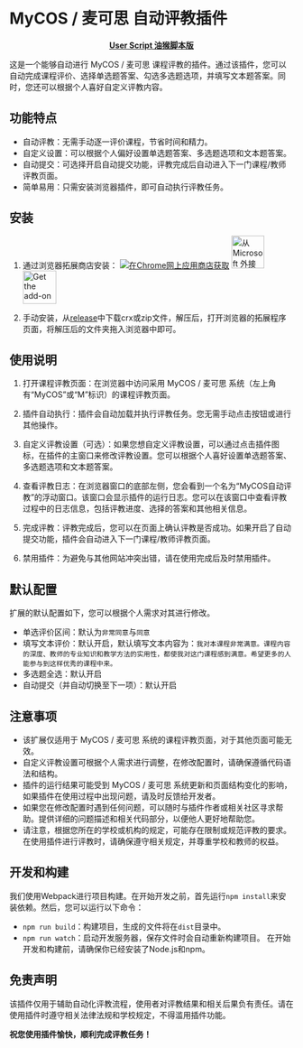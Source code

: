 # MyCOS / 麦可思 自动评教插件

<p align="center"><a href="https://github.com/lcandy2/MyCOS/tree/main/MyCOS"><strong>User Script 油猴脚本版</strong></a></p>

这是一个能够自动进行 MyCOS / 麦可思 课程评教的插件。通过该插件，您可以自动完成课程评价、选择单选题答案、勾选多选题选项，并填写文本题答案。同时，您还可以根据个人喜好自定义评教内容。

## 功能特点

- 自动评教：无需手动逐一评价课程，节省时间和精力。
- 自定义设置：可以根据个人偏好设置单选题答案、多选题选项和文本题答案。
- 自动提交：可选择开启自动提交功能，评教完成后自动进入下一门课程/教师评教页面。
- 简单易用：只需安装浏览器插件，即可自动执行评教任务。

## 安装

1. 通过浏览器拓展商店安装：
[![在Chrome网上应用商店获取](https://storage.googleapis.com/chrome-gcs-uploader.appspot.com/image/WlD8wC6g8khYWPJUsQceQkhXSlv1/UV4C4ybeBTsZt43U4xis.png)](https://chrome.google.com/webstore/detail/milknmmfmlfhifcmbpbgbeoccogaaogk?hl=zh-CN)
<a href="https://microsoftedge.microsoft.com/addons/detail/	gfpggjainpageinfcghkchajpljlpgaj?hl=zh-CN" target="_blank"><img src='https://user-images.githubusercontent.com/72879799/229780441-610f727a-edb4-41e0-a1fb-6593af3d4485.svg' alt='从 Microsoft 外接程序获取' style='height: 58px;'/></a>
[<img src='https://ffp4g1ylyit3jdyti1hqcvtb-wpengine.netdna-ssl.com/addons/files/2015/11/get-the-addon.png' alt='Get the add-on' style='height: 59px;'/>](https://addons.mozilla.org/firefox/addon/select-like-a-boss/)

2. 手动安装，从[release](https://github.com/lcandy2/MyCOS/releases)中下载crx或zip文件，解压后，打开浏览器的拓展程序页面，将解压后的文件夹拖入浏览器中即可。

## 使用说明

1. 打开课程评教页面：在浏览器中访问采用 MyCOS / 麦可思 系统（左上角有“MyCOS”或“M”标识）的课程评教页面。

2. 插件自动执行：插件会自动加载并执行评教任务。您无需手动点击按钮或进行其他操作。

3. 自定义评教设置（可选）：如果您想自定义评教设置，可以通过点击插件图标，在插件的主窗口来修改评教设置。您可以根据个人喜好设置单选题答案、多选题选项和文本题答案。

4. 查看评教日志：在浏览器窗口的底部左侧，您会看到一个名为“MyCOS自动评教”的浮动窗口。该窗口会显示插件的运行日志。您可以在该窗口中查看评教过程中的日志信息，包括评教进度、选择的答案和其他相关信息。

5. 完成评教：评教完成后，您可以在页面上确认评教是否成功。如果开启了自动提交功能，插件会自动进入下一门课程/教师评教页面。

6. 禁用插件：为避免与其他网站冲突出错，请在使用完成后及时禁用插件。

## 默认配置

扩展的默认配置如下，您可以根据个人需求对其进行修改。

- 单选评价区间：默认为`非常同意`与`同意`
- 填写文本评价：默认开启，默认填写文本内容为：`我对本课程非常满意。课程内容的深度、教师的专业知识和教学方法的实用性，都使我对这门课程感到满意。希望更多的人能参与到这样优秀的课程中来。`
- 多选题全选：默认开启
- 自动提交（并自动切换至下一项）：默认开启

## 注意事项

- 该扩展仅适用于 MyCOS / 麦可思 系统的课程评教页面，对于其他页面可能无效。
- 自定义评教设置可根据个人需求进行调整，在修改配置时，请确保遵循代码语法和结构。
- 插件的运行结果可能受到 MyCOS / 麦可思 系统更新和页面结构变化的影响，如果插件在使用过程中出现问题，请及时反馈给开发者。
- 如果您在修改配置时遇到任何问题，可以随时与插件作者或相关社区寻求帮助。提供详细的问题描述和相关代码部分，以便他人更好地帮助您。
- 请注意，根据您所在的学校或机构的规定，可能存在限制或规范评教的要求。在使用插件进行评教时，请确保遵守相关规定，并尊重学校和教师的权益。

## 开发和构建

我们使用Webpack进行项目构建。在开始开发之前，首先运行`npm install`来安装依赖。然后，您可以运行以下命令：
- `npm run build`：构建项目，生成的文件将在`dist`目录中。
- `npm run watch`：启动开发服务器，保存文件时会自动重新构建项目。
在开始开发和构建前，请确保你已经安装了Node.js和npm。

## 免责声明

该插件仅用于辅助自动化评教流程，使用者对评教结果和相关后果负有责任。请在使用插件时遵守相关法律法规和学校规定，不得滥用插件功能。


**祝您使用插件愉快，顺利完成评教任务！**